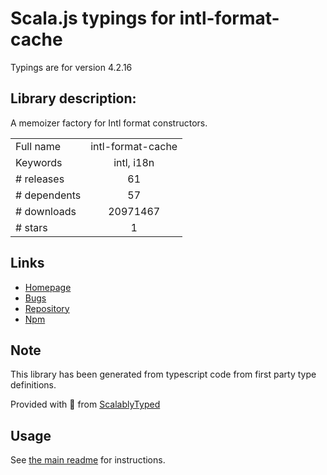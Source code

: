 
# Scala.js typings for intl-format-cache

Typings are for version 4.2.16

## Library description:
A memoizer factory for Intl format constructors.

|                    |                 |
| ------------------ | :-------------: |
| Full name          | intl-format-cache |
| Keywords           | intl, i18n |
| # releases         | 61 |
| # dependents       | 57 |
| # downloads        | 20971467 |
| # stars            | 1 |

## Links
- [Homepage](https://github.com/formatjs/formatjs)
- [Bugs](https://github.com/formatjs/formatjs/issues)
- [Repository](https://github.com/formatjs/formatjs)
- [Npm](https://www.npmjs.com/package/intl-format-cache)
    


## Note
This library has been generated from typescript code from first party type definitions.

Provided with :purple_heart: from [ScalablyTyped](https://github.com/oyvindberg/ScalablyTyped)

## Usage
See [the main readme](../../readme.md) for instructions.


